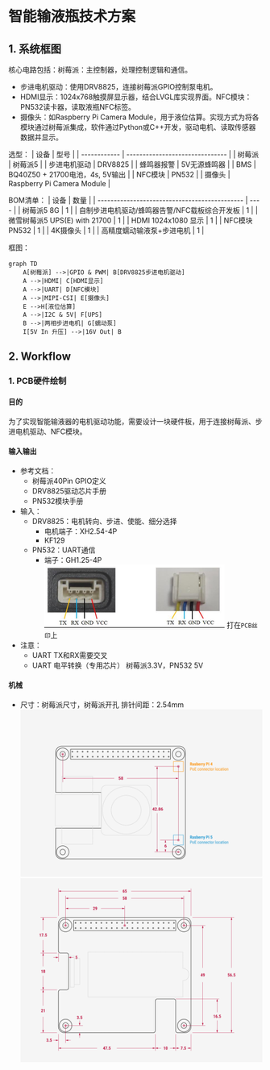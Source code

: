 # 智能输液瓶技术方案

## 1. 系统框图

核心电路包括：树莓派：主控制器，处理控制逻辑和通信。
- 步进电机驱动：使用DRV8825，连接树莓派GPIO控制泵电机。
- HDMI显示：1024x768触摸屏显示器，结合LVGL库实现界面。NFC模块：PN532读卡器，读取液瓶NFC标签。
- 摄像头：如Raspberry Pi Camera Module，用于液位估算。实现方式为将各模块通过树莓派集成，软件通过Python或C++开发，驱动电机、读取传感器数据并显示。

选型：
| 设备         | 型号                            |
| ------------ | ------------------------------- |
| 树莓派       | 树莓派5                         |
| 步进电机驱动 | DRV8825                         |
| 蜂鸣器报警   | 5V无源蜂鸣器                    |
| BMS          | BQ40Z50 + 21700电池，4s, 5V输出 |
| NFC模块      | PN532                           |
| 摄像头       | Raspberry Pi Camera Module      |

BOM清单：
| 设备                                          | 数量 |
| --------------------------------------------- | ---- |
| 树莓派5 8G                                    | 1    |
| 自制步进电机驱动/蜂鸣器告警/NFC载板综合开发板 | 1    |
| 微雪树莓派5 UPS(E) with 21700                 | 1    |
| HDMI 1024x1080 显示                               | 1    |
| NFC模块 PN532                                 | 1    |
| 4K摄像头                                      | 1    |
| 高精度蠕动输液泵+步进电机                     | 1    |


框图：
```mermaid
graph TD
    A[树莓派] -->|GPIO & PWM| B[DRV8825步进电机驱动]
    A -->|HDMI| C[HDMI显示]
    A -->|UART| D[NFC模块]
    A -->|MIPI-CSI| E[摄像头]
    E -->H[液位估算]
    A -->|I2C & 5V| F[UPS]
    B -->|两相步进电机| G[蠕动泵]
    I[5V In 升压] -->|16V Out| B

```

## 2. Workflow
### 1. PCB硬件绘制
#### 目的
为了实现智能输液器的电机驱动功能，需要设计一块硬件板，用于连接树莓派、步进电机驱动、NFC模块。
#### 输入输出
- 参考文档：
  - 树莓派40Pin GPIO定义
  - DRV8825驱动芯片手册
  - PN532模块手册
- 输入：
  - DRV8825：电机转向、步进、使能、细分选择
    - 电机端子：XH2.54-4P
    - KF129
  - PN532：UART通信 
    - 端子：GH1.25-4P
  ![1740984386245](image/system_topology/1740984386245.png)
  打在`PCB丝印`上
- 注意：
  - UART TX和RX需要交叉
  - UART 电平转换（专用芯片） 树莓派3.3V，PN532 5V
#### 机械
- 尺寸：树莓派尺寸，树莓派开孔
  排针间距：2.54mm
  ![1740984646370](image/system_topology/1740984646370.png)
  ![1740984670529](image/system_topology/1740984670529.png)